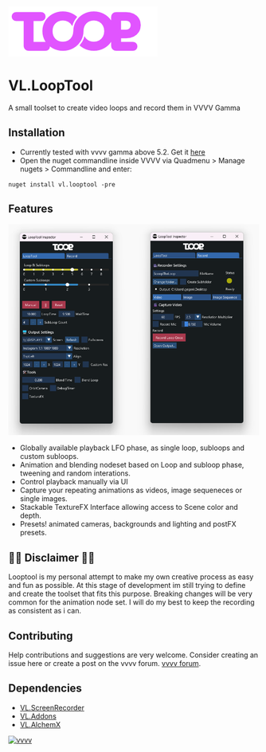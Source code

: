 <p align="left">
<img src="assets/ui/LoopToolColor_300px.png" title="" alt="LoopTool Logo"> 
</p> 

 
# VL.LoopTool 
A small toolset to create video loops and record them in VVVV Gamma



## Installation

- Currently tested with vvvv gamma above 5.2. Get it [here](https://visualprogramming.net/)
- Open the nuget commandline inside VVVV via Quadmenu  > Manage nugets  > Commandline and enter:

```
nuget install vl.looptool -pre
```

## Features

<p align="left">
<img src="assets/docu/Capture.png" title="" alt="LoopTool Screenshot"> 
</p> 

- Globally available playback LFO phase, as single loop, subloops and custom subloops. 
- Animation and blending nodeset based on Loop and subloop phase, tweening and random interations.
- Control playback manually via UI
- Capture your repeating animations as videos, image sequeneces or single images.
- Stackable TextureFX Interface allowing access to Scene color and depth.
- Presets! animated cameras, backgrounds and lighting and postFX presets.

## 🚨🚨 Disclaimer 🚨🚨 

Looptool is my personal attempt to make my own creative process as easy and fun as possible. 
At this stage of development im still trying to define and create the toolset that fits this purpose.
Breaking changes will be very common for the animation node set. I will do my best to keep the recording as consistent as i can.

## Contributing

Help contributions and suggestions are very welcome. Consider creating an issue here or create a post on the vvvv forum. [vvvv forum](http://www.discourse.vvvv.org).

## Dependencies

- [VL.ScreenRecorder](https://github.com/vvvv/VL.ScreenRecorder)
- [VL.Addons](https://github.com/bj-rn/VL.Addons)
- [VL.AlchemX](https://github.com/KairosResearchLab/Kairos)



[![vvvv](https://img.shields.io/static/v1?label=MADE%20WITH&message=VVVV&color=191919&style=for-the-badge)](https://visualprogramming.net/)